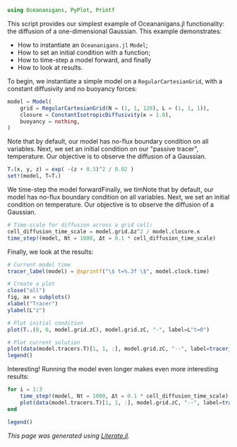 ```julia
using Oceananigans, PyPlot, Printf
```

This script provides our simplest example of Oceananigans.jl functionality:
the diffusion of a one-dimensional Gaussian. This example demonstrates:

  * How to instantiate an `Oceananigans.jl` `Model`;
  * How to set an initial condition with a function;
  * How to time-step a model forward, and finally
  * How to look at results.

To begin, we instantiate a simple model on a `RegularCartesianGrid`,
with a constant diffusivity and no buoyancy forces:

```julia
model = Model(
    grid = RegularCartesianGrid(N = (1, 1, 128), L = (1, 1, 1)),
    closure = ConstantIsotropicDiffusivity(κ = 1.0),
    buoyancy = nothing,
)
```

Note that by default, our model has no-flux boundary condition on all
variables. Next, we set an initial condition on our "passive tracer",
temperature. Our objective is to observe the diffusion of a Gaussian.

```julia
Tᵢ(x, y, z) = exp( -(z + 0.5)^2 / 0.02 )
set!(model, T=Tᵢ)
```

We time-step the model forwardFinally, we timNote that by default,
our model has no-flux boundary condition on all
variables. Next, we set an initial condition on temperature.
Our objective is to observe the diffusion of a Gaussian.

```julia
# Time-scale for diffusion across a grid cell:
cell_diffusion_time_scale = model.grid.Δz^2 / model.closure.κ
time_step!(model, Nt = 1000, Δt = 0.1 * cell_diffusion_time_scale)
```

Finally, we look at the results:

```julia
# Current model time
tracer_label(model) = @sprintf("\$ t=%.3f \$", model.clock.time)

# Create a plot
close("all")
fig, ax = subplots()
xlabel("Tracer")
ylabel(L"z")

# Plot initial condition
plot(Tᵢ.(0, 0, model.grid.zC), model.grid.zC, "-", label=L"t=0")

# Plot current solution
plot(data(model.tracers.T)[1, 1, :], model.grid.zC, "--", label=tracer_label(model))
legend()
```

Interesting! Running the model even longer makes even more interesting results:

```julia
for i = 1:3
    time_step!(model, Nt = 1000, Δt = 0.1 * cell_diffusion_time_scale)
    plot(data(model.tracers.T)[1, 1, :], model.grid.zC, "--", label=tracer_label(model))
end

legend()
```

*This page was generated using [Literate.jl](https://github.com/fredrikekre/Literate.jl).*

